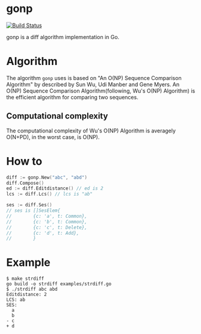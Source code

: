 # gonp

[![Build Status](https://travis-ci.org/cubicdaiya/gonp.png?branch=master)](https://travis-ci.org/cubicdaiya/gonp)

gonp is a diff algorithm implementation in Go.

# Algorithm

The algorithm `gonp` uses is based on "An O(NP) Sequence Comparison Algorithm" by described by Sun Wu, Udi Manber and Gene Myers.
An O(NP) Sequence Comparison Algorithm(following, Wu's O(NP) Algorithm) is the efficient algorithm for comparing two sequences.

## Computational complexity

The computational complexity of Wu's O(NP) Algorithm is averagely O(N+PD), in the worst case, is O(NP).

# How to

```go
diff := gonp.New("abc", "abd")
diff.Compose()
ed := diff.Editdistance() // ed is 2
lcs := diff.Lcs() // lcs is "ab"

ses := diff.Ses()
// ses is []SesElem{
//        {c: 'a', t: Common},
//        {c: 'b', t: Common},
//        {c: 'c', t: Delete},
//        {c: 'd', t: Add},
//        }
```

# Example

```
$ make strdiff
go build -o strdiff examples/strdiff.go
$ ./strdiff abc abd
Editdistance: 2
LCS: ab
SES:
  a
  b
- c
+ d
```
